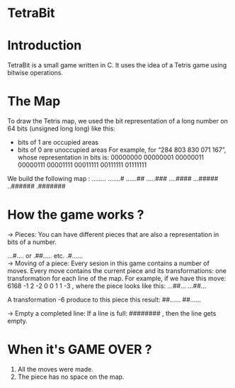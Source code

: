# TetraBit

# Introduction
TetraBit is a small game written in C. It uses the idea of a Tetris game using bitwise operations.

# The Map
To draw the Tetris map, we used the bit representation of a long number on 64 bits (unsigned long long) like this:
  - bits of 1 are occupied areas
  - bits of 0 are unoccupied areas
For example, for “284 803 830 071 167”, whose representation in bits is:
00000000 00000001 00000011 00000111 00001111 00011111 00111111 01111111

We build the following map : 
        ........
        .......#
        ......##
        .....###
        ....####
        ...#####
        ..######
        .#######
        
# How the game works ? 
-> Pieces: You can have different pieces that are also a representation in bits of a number. 

   ...#....   or  .##.....    etc.
                  .#......   
-> Moving of a piece: Every sesion in this game contains a number of moves. Every move contains the current piece and its transformations: one transformation for each line of the map.
For example, if we have this move: 6168 -1 2 -2 0 0 1 1 -3 , where the piece looks like this: ...##...
                                                                                              ...##...
                                                                                              
A transformation -6 produce to this piece this result: ##......
                                                       ##......

-> Empty a completed line: If a line is full: ######## , then the line gets empty.

# When it's GAME OVER ?
1. All the moves were made.
2. The piece has no space on the map.
       

 
